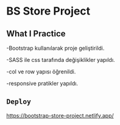 # BS Store Project

## What I Practice

-Bootstrap kullanılarak proje geliştirildi.

-SASS ile css tarafında değişiklikler yapıldı.

-col ve row yapısı öğrenildi.

-responsive pratikler yapıldı.

## `Deploy`

<https://bootstrap-store-project.netlify.app/>
